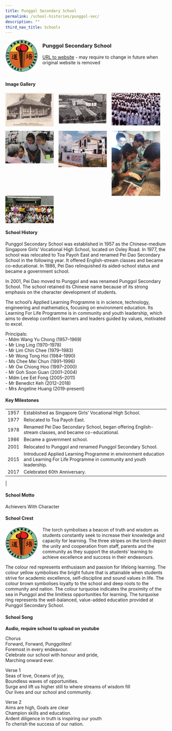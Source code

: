 ```yaml
---
title: Punggol Secondary School
permalink: /school-histories/punggol-sec/
description: ""
third_nav_title: Schools
---
```

<img src="/images/punggolsec1.png" style="width:20%;margin-right:15px;" align = "left">

### **Punggol Secondary School**
[URL to website](https://punggolsec.moe.edu.sg/) - may require to change in future when original website is removed

<br clear="left">

#### **Image Gallery**

<p><a href="/images/punggolsec2.jpg">  
<img src="/images/punggolsec2.jpg" style="width:30%;margin-right:15px;" align = "left">
</a></p>

<p><a href="/images/punggolsec3.jpg">  
<img src="/images/punggolsec3.jpg" style="width:30%;margin-right:15px;" align = "left">
</a></p>

<p><a href="/images/punggolsec4.jpg">  
<img src="/images/punggolsec4.jpg" style="width:30%;margin-right:15px;" align = "left">
</a></p>

<br clear="left">

<p><a href="/images/punggolsec5.jpg">  
<img src="/images/punggolsec5.jpg" style="width:30%;margin-right:15px;" align = "left">
</a></p>

<p><a href="/images/punggolsec6.jpg">  
<img src="/images/punggolsec6.jpg" style="width:30%;margin-right:15px;" align = "left">
</a></p>

<p><a href="/images/punggolsec7.jpg">  
<img src="/images/punggolsec7.jpg" style="width:30%;margin-right:15px;" align = "left">
</a></p>

<p><a href="/images/punggolsec8.jpg">  
<img src="/images/punggolsec8.jpg" style="width:30%;margin-right:15px;" align = "left">
</a></p>

<br clear="left">

#### **School History**
Punggol Secondary School was established in 1957 as the Chinese-medium Singapore Girls’ Vocational High School, located on Oxley Road. In 1977, the school was relocated to Toa Payoh East and renamed Pei Dao Secondary School in the following year. It offered English-stream classes and became co-educational. In 1986, Pei Dao relinquished its aided-school status and became a government school.

In 2001, Pei Dao moved to Punggol and was renamed Punggol Secondary School. The school retained its Chinese name because of its strong emphasis on the character development of students.

The school’s Applied Learning Programme is in science, technology, engineering and mathematics, focusing on environment education. Its Learning For Life Programme is in community and youth leadership, which aims to develop confident learners and leaders guided by values, motivated to excel. 

Principals:<br>
\- Mdm Wang Yu Chong (1957–1969)<br>
\- Mr Ling Ling (1970–1978)<br>
\- Mr Lim Chin Chee (1979–1983)<br>
\- Mr Wong Tong Hoi (1984–1990)<br>
\- Ms Chee Mei Chun (1991–1996)<br>
\- Mr Ow Chiong Hoo (1997–2000)<br>
\- Mr Goh Soon Guan (2001–2004)<br>
\- Mdm Lee Eet Fong (2005–2011)<br>
\- Mr Benedict Keh (2012–2018)<br>
\- Mrs Angeline Huang (2019-present)

#### **Key Milestones**

|  |  |
|:---:|---|
| 1957 | Established as Singapore Girls’ Vocational High School. |
| 1977 | Relocated to Toa Payoh East. |
| 1978 | Renamed Pei Dao Secondary School, began offering English-stream classes, and became co-educational. |
| 1986 | Became a government school. |
| 2001 | Relocated to Punggol and renamed Punggol Secondary School. |
| 2015 | Introduced Applied Learning Programme in environment education and Learning For Life Programme in community and youth leadership. |
| 2017 | Celebrated 60th Anniversary. |
|

#### **School Motto**
Achievers With Character

#### **School Crest**
<img src="/images/punggolsec1.png" style="width:20%;margin-right:15px;" align = "left">

The torch symbolises a beacon of truth and wisdom as students constantly seek to increase their knowledge and capacity for learning. The three stripes on the torch depict the unity and cooperation from staff, parents and the community as they support the students’ learning to achieve excellence and success in their endeavours.

The colour red represents enthusiasm and passion for lifelong learning. The colour yellow symbolises the bright future that is attainable when students strive for academic excellence, self-discipline and sound values in life. The colour brown symbolises loyalty to the school and deep roots to the community and nation. The colour turquoise indicates the proximity of the sea in Punggol and the limitless opportunities for learning. The turquoise ring represents the well-balanced, value-added education provided at Punggol Secondary School.

#### **School Song**
**Audio, require school to upload on youtube**

Chorus<br>
Forward, Forward, Punggolites!<br>
Foremost in every endeavour.<br>
Celebrate our school with honour and pride,<br>
Marching onward ever.

Verse 1<br>
Seas of love, Oceans of joy,<br>
Boundless waves of opportunities.<br>
Surge and lift us higher still to where streams of wisdom fill<br>
Our lives and our school and community.

Verse 2<br>
Aims are high, Goals are clear<br>
Champion skills and education.<br>
Ardent diligence in truth is inspiring our youth<br>
To cherish the success of our nation.